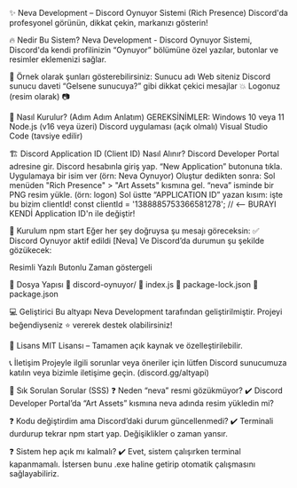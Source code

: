 ✨ Neva Development – Discord Oynuyor Sistemi (Rich Presence)
Discord'da profesyonel görünün, dikkat çekin, markanızı gösterin!

🔥 Nedir Bu Sistem?
Neva Development - Discord Oynuyor Sistemi, Discord'da kendi profilinizin “Oynuyor” bölümüne özel yazılar, butonlar ve resimler eklemenizi sağlar.

💬 Örnek olarak şunları gösterebilirsiniz:
Sunucu adı 
Web siteniz 
Discord sunucu daveti
“Gelsene sunucuya?” gibi dikkat çekici mesajlar 💥
Logonuz (resim olarak) 📷


🚀 Nasıl Kurulur? (Adım Adım Anlatım)
GEREKSİNİMLER: Windows 10 veya 11
Node.js (v16 veya üzeri)
Discord uygulaması (açık olmalı)
Visual Studio Code (tavsiye edilir)

🏗️ Discord Application ID (Client ID) Nasıl Alınır?
Discord Developer Portal adresine gir.
Discord hesabınla giriş yap.
“New Application” butonuna tıkla.
Uygulamaya bir isim ver (örn: Neva Oynuyor)
Oluştur dedikten sonra:
Sol menüden "Rich Presence" > "Art Assets" kısmına gel.
“neva” isminde bir PNG resim yükle. (örn: logon)
Sol üstte “APPLICATION ID” yazan kısım: işte bu bizim clientId!
const clientId = '1388885753366581278'; // <-- BURAYI KENDİ Application ID'n ile değiştir!

📂 Kurulum
npm start
Eğer her şey doğruysa şu mesajı göreceksin:
✅ Discord Oynuyor aktif edildi [Neva]
Ve Discord’da durumun şu şekilde gözükecek:

Resimli
Yazılı
Butonlu
Zaman göstergeli

🔧 Dosya Yapısı
📁 discord-oynuyor/
📄 index.js
📄 package-lock.json
📄 package.json

💻 Geliştirici
Bu altyapı Neva Development tarafından geliştirilmiştir. Projeyi beğendiyseniz ⭐ vererek destek olabilirsiniz!

📜 Lisans
MIT Lisansı – Tamamen açık kaynak ve özelleştirilebilir.

📞 İletişim
Projeyle ilgili sorunlar veya öneriler için lütfen Discord sunucumuza katılın veya bizimle iletişime geçin. (discord.gg/altyapi)


🧽 Sık Sorulan Sorular (SSS)
❓ Neden “neva” resmi gözükmüyor?
✔️ Discord Developer Portal’da “Art Assets” kısmına neva adında resim yükledin mi?

❓ Kodu değiştirdim ama Discord’daki durum güncellenmedi?
✔️ Terminali durdurup tekrar npm start yap. Değişiklikler o zaman yansır.

❓ Sistem hep açık mı kalmalı?
✔️ Evet, sistem çalışırken terminal kapanmamalı.
İstersen bunu .exe haline getirip otomatik çalışmasını sağlayabiliriz.